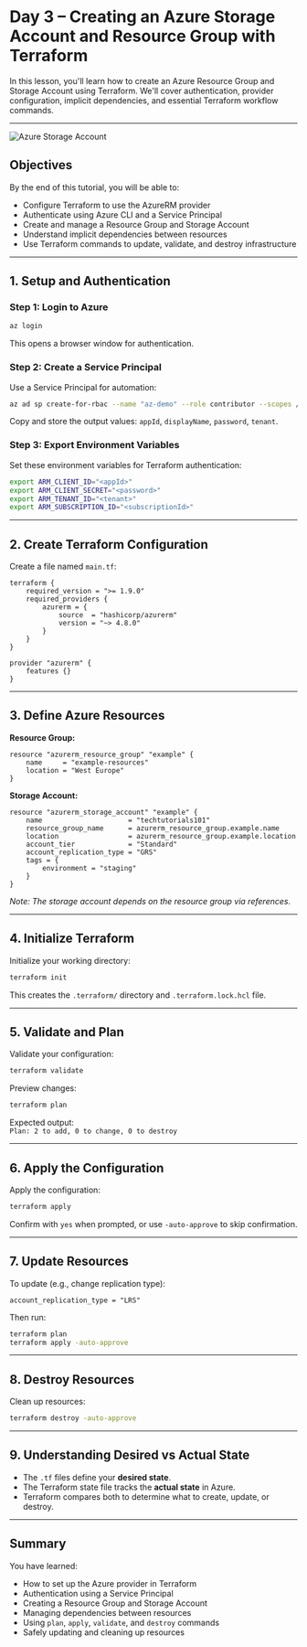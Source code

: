 # Day 3 – Creating an Azure Storage Account and Resource Group with Terraform

In this lesson, you'll learn how to create an Azure Resource Group and Storage Account using Terraform. We'll cover authentication, provider configuration, implicit dependencies, and essential Terraform workflow commands.

---

![Azure Storage Account]([https://docs.microsoft.com/en-us/azure/storage/common/media/storage-account-overview/Image.png](https://github.com/Rudraksh121a/Terraform-With-Azure/blob/main/3-Creating%20an%20Azure%20Storage%20Account%20and%20Resource%20Group/Image.png))

## Objectives

By the end of this tutorial, you will be able to:

- Configure Terraform to use the AzureRM provider
- Authenticate using Azure CLI and a Service Principal
- Create and manage a Resource Group and Storage Account
- Understand implicit dependencies between resources
- Use Terraform commands to update, validate, and destroy infrastructure

---

## 1. Setup and Authentication

### Step 1: Login to Azure

```sh
az login
```
This opens a browser window for authentication.

### Step 2: Create a Service Principal

Use a Service Principal for automation:

```sh
az ad sp create-for-rbac --name "az-demo" --role contributor --scopes /subscriptions/<your-subscription-id>
```

Copy and store the output values: `appId`, `displayName`, `password`, `tenant`.

### Step 3: Export Environment Variables

Set these environment variables for Terraform authentication:

```sh
export ARM_CLIENT_ID="<appId>"
export ARM_CLIENT_SECRET="<password>"
export ARM_TENANT_ID="<tenant>"
export ARM_SUBSCRIPTION_ID="<subscriptionId>"
```

---

## 2. Create Terraform Configuration

Create a file named `main.tf`:

```hcl
terraform {
    required_version = ">= 1.9.0"
    required_providers {
        azurerm = {
            source  = "hashicorp/azurerm"
            version = "~> 4.8.0"
        }
    }
}

provider "azurerm" {
    features {}
}
```

---

## 3. Define Azure Resources

**Resource Group:**

```hcl
resource "azurerm_resource_group" "example" {
    name     = "example-resources"
    location = "West Europe"
}
```

**Storage Account:**

```hcl
resource "azurerm_storage_account" "example" {
    name                     = "techtutorials101"
    resource_group_name      = azurerm_resource_group.example.name
    location                 = azurerm_resource_group.example.location
    account_tier             = "Standard"
    account_replication_type = "GRS"
    tags = {
        environment = "staging"
    }
}
```

*Note: The storage account depends on the resource group via references.*

---

## 4. Initialize Terraform

Initialize your working directory:

```sh
terraform init
```

This creates the `.terraform/` directory and `.terraform.lock.hcl` file.

---

## 5. Validate and Plan

Validate your configuration:

```sh
terraform validate
```

Preview changes:

```sh
terraform plan
```

Expected output:  
`Plan: 2 to add, 0 to change, 0 to destroy`

---

## 6. Apply the Configuration

Apply the configuration:

```sh
terraform apply
```

Confirm with `yes` when prompted, or use `-auto-approve` to skip confirmation.

---

## 7. Update Resources

To update (e.g., change replication type):

```hcl
account_replication_type = "LRS"
```

Then run:

```sh
terraform plan
terraform apply -auto-approve
```

---

## 8. Destroy Resources

Clean up resources:

```sh
terraform destroy -auto-approve
```

---

## 9. Understanding Desired vs Actual State

- The `.tf` files define your **desired state**.
- The Terraform state file tracks the **actual state** in Azure.
- Terraform compares both to determine what to create, update, or destroy.

---

## Summary

You have learned:

- How to set up the Azure provider in Terraform
- Authentication using a Service Principal
- Creating a Resource Group and Storage Account
- Managing dependencies between resources
- Using `plan`, `apply`, `validate`, and `destroy` commands
- Safely updating and cleaning up resources
